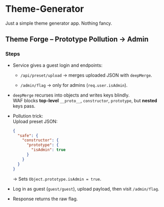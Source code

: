 # Theme-Generator

Just a simple theme generator app. Nothing fancy.

## Theme Forge – Prototype Pollution → Admin

### Steps

- Service gives a guest login and endpoints:
  
  - `/api/preset/upload` → merges uploaded JSON with `deepMerge`.
  
  - `/admin/flag` → only for admins (`req.user.isAdmin`).

- `deepMerge` recurses into objects and writes keys blindly.  
  WAF blocks **top-level** `__proto__`, `constructor`, `prototype`, but **nested** keys pass.

- Pollution trick:  
  Upload preset JSON:
  
  ```json
  {
    "safe": {
      "constructor": {
        "prototype": {
          "isAdmin": true
        }
      }
    }
  }
  ```
  
  → Sets `Object.prototype.isAdmin = true`.

- Log in as guest (`guest/guest`), upload payload, then visit `/admin/flag`.

- Response returns the raw flag.
